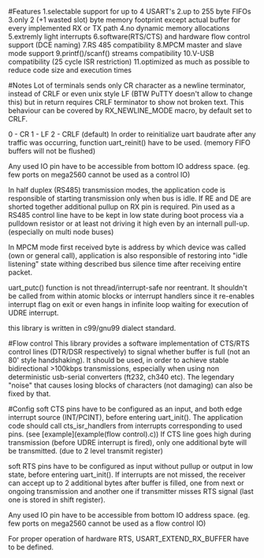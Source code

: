 #Features
1.selectable support for up to 4 USART's
2.up to 255 byte FIFOs
3.only 2 (+1 wasted slot) byte memory footprint except actual buffer for every implemented RX or TX path
4.no dynamic memory allocations
5.extremly light interrupts
6.software(RTS/CTS) and hardware flow control support (DCE naming)
7.RS 485 compatibility
8.MPCM master and slave mode support
9.printf()/scanf() streams compatibility
10.V-USB compatibility (25 cycle ISR restriction)
11.optimized as much as possible to reduce code size and execution times

#Notes
Lot of terminals sends only CR character as a newline terminator, instead of CRLF or even unix style LF (BTW PuTTY doesn't allow to change this) but in return requires CRLF terminator to show not broken text. This behaviour can be covered by RX_NEWLINE_MODE macro, by default set to CRLF.

0 - CR
1 - LF
2 - CRLF (default)
In order to reinitialize uart baudrate after any traffic was occurring, function uart_reinit() have to be used. (memory FIFO buffers will not be flushed)

Any used IO pin have to be accessible from bottom IO address space. (eg. few ports on mega2560 cannot be used as a control IO)

In half duplex (RS485) transmission modes, the application code is responsible of starting transmission only when bus is idle. If RE and DE are shorted together additional pullup on RX pin is required. Pin used as a RS485 control line have to be kept in low state during boot process via a pulldown resistor or at least not driving it high even by an internall pull-up. (especially on multi node buses)

In MPCM mode first received byte is address by which device was called (own or general call), application is also responsible of restoring into "idle listening" state withing described bus silence time after receiving entire packet.

uart_putc() function is not thread/interrupt-safe nor reentrant. It shouldn't be called from within atomic blocks or interrupt handlers since it re-enables interrupt flag on exit or even hangs in infinite loop waiting for execution of UDRE interrupt.

this library is written in c99/gnu99 dialect standard.

#Flow control
This library provides a software implementation of CTS/RTS control lines (DTR/DSR respectively) to signal whether buffer is full (not an 80' style handshaking). It should be used, in order to achieve stable bidirectional >100kbps transmissions, especially when using non deterministic usb-serial converters (ft232, ch340 etc). The legendary "noise" that causes losing blocks of characters (not damaging) can also be fixed by that.

#Config
soft CTS pins have to be configured as an input, and both edge interrupt source (INT/PCINT), before entering uart_init(). The application code should call cts_isr_handlers from interrupts corresponding to used pins. (see [example](example(flow control).c)) If CTS line goes high during transmission (before UDRE interrupt is fired), only one additional byte will be transmitted. (due to 2 level transmit register)

soft RTS pins have to be configured as input without pullup or output in low state, before entering uart_init(). If interrupts are not missed, the receiver can accept up to 2 additional bytes after buffer is filled, one from next or ongoing transmission and another one if transmitter misses RTS signal (last one is stored in shift register).

Any used IO pin have to be accessible from bottom IO address space. (eg. few ports on mega2560 cannot be used as a flow control IO)

For proper operation of hardware RTS, USART_EXTEND_RX_BUFFER have to be defined.



